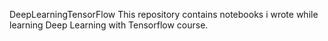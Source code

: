 DeepLearningTensorFlow
This repository contains notebooks i wrote while learning Deep Learning with Tensorflow course.
